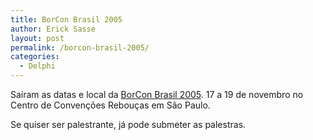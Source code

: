 ```yaml
---
title: BorCon Brasil 2005
author: Erick Sasse
layout: post
permalink: /borcon-brasil-2005/
categories:
  - Delphi
---
```

Sa&iacute;ram as datas e local da [BorCon Brasil 2005][1]. 17 a 19 de novembro no Centro de Conven&ccedil;&otilde;es Rebou&ccedil;as em S&atilde;o Paulo. 

Se quiser ser palestrante, j&aacute; pode submeter as palestras.

 [1]: http://info.borland.com.br/borcon/